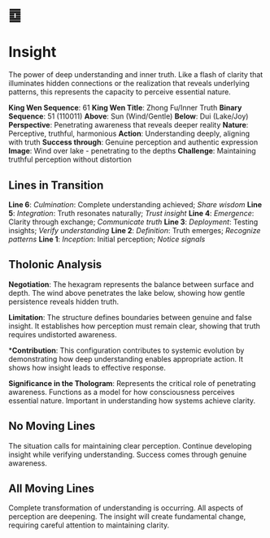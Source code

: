 # ䷼
# Insight

The power of deep understanding and inner truth. Like a flash of clarity that illuminates hidden connections or the realization that reveals underlying patterns, this represents the capacity to perceive essential nature.

**King Wen Sequence**: 61
**King Wen Title**: Zhong Fu/Inner Truth
**Binary Sequence**: 51 (110011)
**Above**: Sun (Wind/Gentle)
**Below**: Dui (Lake/Joy)
**Perspective**: Penetrating awareness that reveals deeper reality
**Nature**: Perceptive, truthful, harmonious
**Action**: Understanding deeply, aligning with truth
**Success through**: Genuine perception and authentic expression
**Image**: Wind over lake - penetrating to the depths
**Challenge**: Maintaining truthful perception without distortion

## Lines in Transition
**Line 6**: *Culmination*: Complete understanding achieved; *Share wisdom*
**Line 5**: *Integration*: Truth resonates naturally; *Trust insight*
**Line 4**: *Emergence*: Clarity through exchange; *Communicate truth*
**Line 3**: *Deployment*: Testing insights; *Verify understanding*
**Line 2**: *Definition*: Truth emerges; *Recognize patterns*
**Line 1**: *Inception*: Initial perception; *Notice signals*

## Tholonic Analysis
**Negotiation**: The hexagram represents the balance between surface and depth. The wind above penetrates the lake below, showing how gentle persistence reveals hidden truth.

**Limitation**: The structure defines boundaries between genuine and false insight. It establishes how perception must remain clear, showing that truth requires undistorted awareness.

***Contribution**: This configuration contributes to systemic evolution by demonstrating how deep understanding enables appropriate action. It shows how insight leads to effective response.

**Significance in the Thologram**: Represents the critical role of penetrating awareness. Functions as a model for how consciousness perceives essential nature. Important in understanding how systems achieve clarity.

## No Moving Lines
The situation calls for maintaining clear perception. Continue developing insight while verifying understanding. Success comes through genuine awareness.

## All Moving Lines
Complete transformation of understanding is occurring. All aspects of perception are deepening. The insight will create fundamental change, requiring careful attention to maintaining clarity.